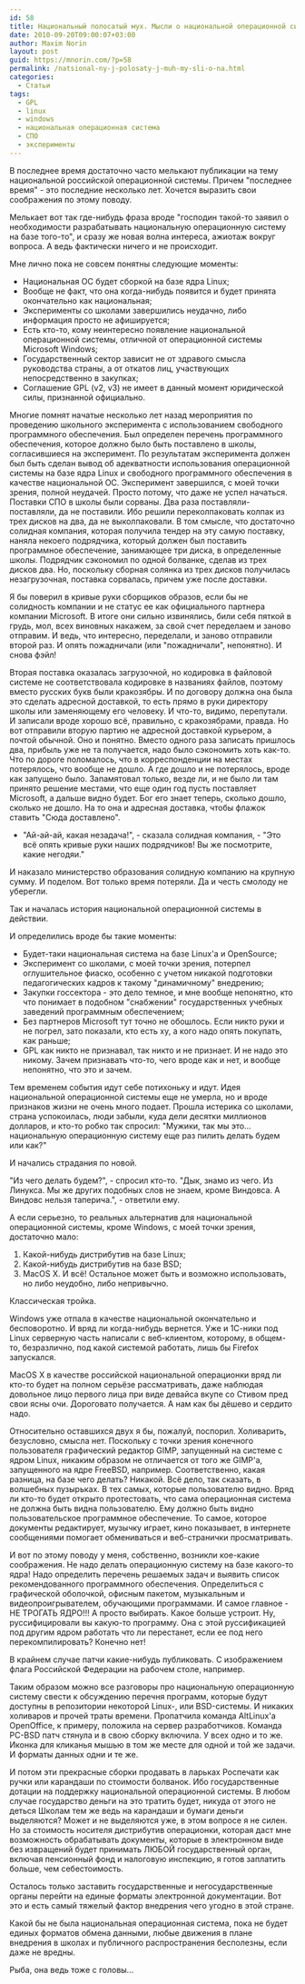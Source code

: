 ```yaml
---
id: 58
title: Национальный полосатый мух. Мысли о национальной операционной системе.
date: 2010-09-20T09:00:07+03:00
author: Maxim Norin
layout: post
guid: https://mnorin.com/?p=58
permalink: /natsional-ny-j-polosaty-j-muh-my-sli-o-na.html
categories:
  - Статьи
tags:
  - GPL
  - linux
  - windows
  - национальная операционная система
  - СПО
  - эксперименты
---
```

В последнее время достаточно часто мелькают публикации на тему национальной российской операционной системы. Причем "последнее время" - это последние несколько лет.
Хочется выразить свои соображения по этому поводу.

Мелькает вот так где-нибудь фраза вроде "господин такой-то заявил о необходимости разрабатывать национальную операционную систему на базе того-то", и сразу же новая волна интереса, ажиотаж вокруг вопроса. А ведь фактически ничего и не происходит.
<!--more-->
Мне лично пока не совсем понятны следующие моменты:
- Национальная ОС будет сборкой на базе ядра Linux;
- Вообще не факт, что она когда-нибудь появится и будет принята окончательно как национальная;
- Эксперименты со школами завершились неудачно, либо информация просто не афишируется;
- Есть кто-то, кому неинтересно появление национальной операционной системы, отличной от операционной системы Microsoft Windows;
- Государственный сектор зависит не от здравого смысла руководства страны, а от откатов лиц, участвующих непосредственно в закупках;
- Соглашение GPL (v2, v3) не имеет в данный момент юридической силы, признанной официально.

Многие помнят начатые несколько лет назад мероприятия по проведению школьного эксперимента с использованием свободного программного обеспечения. Был определен перечень программного обеспечения, которое должно было быть поставлено в школы, согласившиеся на эксперимент. По результатам эксперимента должен был быть сделан вывод об адекватности использования операционной системы на базе ядра Linux и свободного программного обеспечения в качестве национальной ОС. Эксперимент завершился, с моей точки зрения, полной неудачей. Просто потому, что даже не успел начаться. Поставки СПО в школы были сорваны. Два раза поставляли-поставляли, да не поставили. Ибо решили переколпаковать колпак из трех дисков на два, да не выколпаковали. В том смысле, что достаточно солидная компания, которая получила тендер на эту самую поставку, наняла некоего подрядчика, который должен был поставить программное обеспечение, занимающее три диска, в определенные школы. Подрядчик сэкономил по одной болванке, сделав из трех дисков два. Но, поскольку сборная солянка из трех дисков получилась незагрузочная, поставка сорвалась, причем уже после доставки.

Я бы поверил в кривые руки сборщиков образов, если бы не солидность компании и не статус ее как официального партнера компании Microsoft. В итоге они сильно извинялись, били себя пяткой в грудь, мол, всех виновных накажем, за свой счет переделаем и заново отправим. И ведь, что интересно, переделали, и заново отправили второй раз. И опять пожадничали (или "пожадничали", непонятно). И снова фэйл!

Вторая поставка оказалась загрузочной, но кодировка в файловой системе не соответствовала кодировке в названиях файлов, поэтому вместо русских букв были кракозябры. И по договору должна она была это сделать адресной доставкой, то есть прямо в руки директору школы или заменяющему его человеку. И что-то, видимо, перепутали. И записали вроде хорошо всё, правильно, с кракозябрами, правда. Но вот отправили вторую партию не адресной доставкой курьером, а почтой обычной. Оно и понятно. Вместо одного раза записать пришлось два, прибыль уже не та получается, надо было сэкономить хоть как-то. Что по дороге поломалось, что в корреспонденции на местах потерялось, что вообще не дошло. А где дошло и не потерялось, вроде как запущено было. Запамятовал только, везде ли, и не было ли там принято решение местами, что еще один год пусть поставляет Microsoft, а дальше видно будет. Бог его знает теперь, сколько дошло, сколько не дошло. На то она и адресная доставка, чтобы флажок ставить "Сюда доставлено".

- "Ай-ай-ай, какая незадача!", - сказала солидная компания, - "Это всё опять кривые руки наших подрядчиков! Вы же посмотрите, какие негодяи."

И наказало министерство образования солидную компанию на крупную сумму. И поделом.
Вот только время потеряли. Да и честь смолоду не уберегли.

Так и началась история национальной операционной системы в действии.

И определились вроде бы такие моменты:
- Будет-таки национальная система на базе Linux'а и OpenSource;
- Эксперимент со школами, с моей точки зрения, потерпел оглушительное фиаско, особенно с учетом никакой подготовки педагогических кадров к такому "динамичному" внедрению;
- Закупки госсектора - это дело темное, и мне вообще непонятно, кто что понимает в подобном "снабжении" государственных учебных заведений программным обеспечением;
- Без партнеров Microsoft тут точно не обошлось. Если никто руки и не погрел, зато показали, кто есть ху, а кого надо опять покупать, как раньше;
- GPL как никто не признавал, так никто и не признает. И не надо это никому. Зачем признавать что-то, чего вроде как и нет, и вообще непонятно, что это и зачем.

Тем временем события идут себе потихоньку и идут. Идея национальной операционной системы еще не умерла, но и вроде признаков жизни не очень много подает.
Прошла истерика со школами, страна успокоилась, люди забыли, куда дели десятки миллионов долларов, и кто-то робко так спросил: "Мужики, так мы это... национальную операционную систему еще раз пилить делать будем или как?"

И начались страдания по новой.

"Из чего делать будем?", - спросил кто-то. "Дык, знамо из чего. Из Линукса. Мы же других подобных слов не знаем, кроме Виндовса. А Виндовс нельзя таперича.", - ответили ему.

А если серьезно, то реальных альтернатив для национальной операционной системы, кроме Windows, с моей точки зрения, достаточно мало:
1) Какой-нибудь дистрибутив на базе Linux;
2) Какой-нибудь дистрибутив на базе BSD;
3) MacOS X.
И всё! Остальное может быть и возможно использовать, но либо неудобно, либо непривычно.

Классическая тройка.

Windows уже отпала в качестве национальной окончательно и бесповоротно. И вряд ли когда-нибудь вернется. Уже и 1С-ники под Linux серверную часть написали с веб-клиентом, которому, в общем-то, безразлично, под какой системой работать, лишь бы Firefox запускался.

MacOS X в качестве российской национальной операционки вряд ли кто-то будет на полном серьёзе рассматривать, даже наблюдая довольное лицо первого лица при виде девайса вкупе со Стивом пред свои ясны очи. Дороговато получается. А нам как бы дёшево и сердито надо.

Относительно оставшихся двух я бы, пожалуй, поспорил.
Холиварить, безусловно, смысла нет. Поскольку с точки зрения конечного пользователя графический редактор GIMP, запущенный на системе с ядром Linux, никаким образом не отличается от того же GIMP'а, запущенного на ядре FreeBSD, например.
Соответственно, какая разница, на базе чего делать? Никакой.
Всё дело, так сказать, в волшебных пузырьках. В тех самых, которые пользователю видно.
Вряд ли кто-то будет открыто протестовать, что сама операционная система не должна быть видна пользователю. Ему должно быть видно пользовательское программное обеспечение. То самое, которое документы редактирует, музычку играет, кино показывает, в интернете сообщениями помогает обмениваться и веб-странички просматривать.

И вот по этому поводу у меня, собственно, возникли кое-какие соображения.
Не надо делать операционную систему на базе какого-то ядра!
Надо определить перечень решаемых задач и выявить список рекомендованного программного обеспечения. Определиться с графической оболочкой, офисным пакетом, музыкальным и видеопроигрывателем, обучающими программами.
И самое главное - НЕ ТРОГАТЬ ЯДРО!!!
А просто выбирать. Какое больше устроит.
Ну, руссифицировали вы какую-то программу. Она с этой руссификацией под другим ядром работать что ли перестанет, если ее под него перекомпилировать? Конечно нет!

В крайнем случае патчи какие-нибудь публиковать. С изображением флага Российской Федерации на рабочем столе, например.

Таким образом можно все разговоры про национальную операционную систему свести к обсуждению перечня программ, которые будут доступны в репозитории некоторой Linux-, или BSD-системы. И никаких холиваров и прочей траты времени. Пропатчила команда AltLinux'а OpenOffice, к примеру, положила на сервер разработчиков. Команда PC-BSD патч стянула и в свою сборку включила. У всех одно и то же. Иконка для кликанья мышью в том же месте для одной и той же задачи.
И форматы данных одни и те же.

И потом эти прекрасные сборки продавать в ларьках Роспечати как ручки или карандаши по стоимости болванок. Ибо государственные дотации на поддержку национальной операционной системы. В любом случае государство деньги на это тратить будет, никуда от этого не деться
Школам тем же ведь на карандаши и бумаги деньги выделяются? Может и не выделяются уже, в этом вопросе я не силен. Но за стоимость носителя дистрибутив операционки, которая даст мне возможность обрабатывать документы, которые в электронном виде без извращений будет принимать ЛЮБОЙ государственный орган, включая пенсионный фонд и налоговую инспекцию, я готов заплатить больше, чем себестоимость.

Осталось только заставить государственные и негосударственные органы перейти на единые форматы электронной документации.
Вот это и есть самый тяжелый фактор внедрения чего угодно в этой стране.

Какой бы не была национальная операционная система, пока не будет единых форматов обмена данными, любые движения в плане внедрения в школах и публичного распространения бесполезны, если даже не вредны.

Рыба, она ведь тоже с головы...
